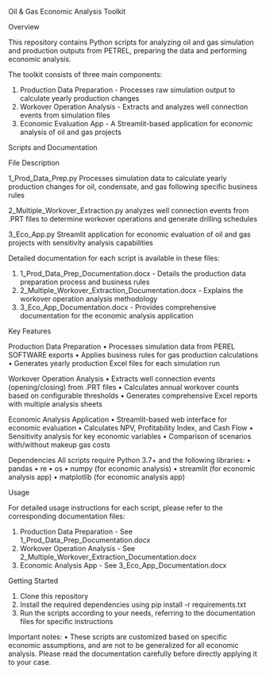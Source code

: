 Oil & Gas Economic Analysis Toolkit

Overview

This repository contains Python scripts for analyzing oil and gas simulation and production outputs from PETREL, preparing the data and performing economic analysis.

The toolkit consists of three main components:
1.	Production Data Preparation - Processes raw simulation output to calculate yearly production changes
2.	Workover Operation Analysis - Extracts and analyzes well connection events from simulation files
3.	Economic Evaluation App - A Streamlit-based application for economic analysis of oil and gas projects

Scripts and Documentation

File	Description

1_Prod_Data_Prep.py	Processes simulation data to calculate yearly production changes for oil, condensate, and gas following specific business rules

2_Multiple_Workover_Extraction.py	analyzes well connection events from .PRT files to determine workover operations and generate drilling schedules

3_Eco_App.py	Streamlit application for economic evaluation of oil and gas projects with sensitivity analysis capabilities

Detailed documentation for each script is available in these files:
1.	1_Prod_Data_Prep_Documentation.docx - Details the production data preparation process and business rules
2.	2_Multiple_Workover_Extraction_Documentation.docx - Explains the workover operation analysis methodology
3.	3_Eco_App_Documentation.docx - Provides comprehensive documentation for the economic analysis application

Key Features

Production Data Preparation
•	Processes simulation data from PEREL SOFTWARE exports
•	Applies business rules for gas production calculations
•	Generates yearly production Excel files for each simulation run

Workover Operation Analysis
•	Extracts well connection events (opening/closing) from .PRT files
•	Calculates annual workover counts based on configurable thresholds
•	Generates comprehensive Excel reports with multiple analysis sheets

Economic Analysis Application
•	Streamlit-based web interface for economic evaluation
•	Calculates NPV, Profitability Index, and Cash Flow
•	Sensitivity analysis for key economic variables
•	Comparison of scenarios with/without makeup gas costs

Dependencies
All scripts require Python 3.7+ and the following libraries:
•	pandas
•	re
•	os
•	numpy (for economic analysis)
•	streamlit (for economic analysis app)
•	matplotlib (for economic analysis app)

Usage

For detailed usage instructions for each script, please refer to the corresponding documentation files:
1.	Production Data Preparation - See 1_Prod_Data_Prep_Documentation.docx
2.	Workover Operation Analysis - See 2_Multiple_Workover_Extraction_Documentation.docx
3.	Economic Analysis App - See 3_Eco_App_Documentation.docx

Getting Started
1.	Clone this repository
2.	Install the required dependencies using pip install -r requirements.txt
3.	Run the scripts according to your needs, referring to the documentation files for specific instructions

Important notes:
•	These scripts are customized based on specific economic assumptions, and are not to be generalized for all economic analysis. Please read the documentation carefully before directly applying it to your case.

